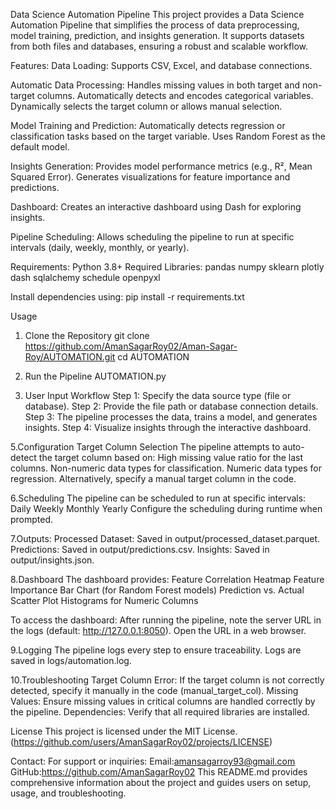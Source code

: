 Data Science Automation Pipeline
This project provides a Data Science Automation Pipeline that simplifies the process of data preprocessing, model training, prediction, and insights generation. It supports datasets from both files and databases, ensuring a robust and scalable workflow.

Features:
Data Loading: Supports CSV, Excel, and database connections.

Automatic Data Processing:
Handles missing values in both target and non-target columns.
Automatically detects and encodes categorical variables.
Dynamically selects the target column or allows manual selection.

Model Training and Prediction:
Automatically detects regression or classification tasks based on the target variable.
Uses Random Forest as the default model.

Insights Generation:
Provides model performance metrics (e.g., R², Mean Squared Error).
Generates visualizations for feature importance and predictions.

Dashboard:
Creates an interactive dashboard using Dash for exploring insights.

Pipeline Scheduling:
Allows scheduling the pipeline to run at specific intervals (daily, weekly, monthly, or yearly).

Requirements:
Python 3.8+
Required Libraries:
pandas
numpy
sklearn
plotly
dash
sqlalchemy
schedule
openpyxl

Install dependencies using:
pip install -r requirements.txt

Usage
1. Clone the Repository
git clone https://github.com/AmanSagarRoy02/Aman-Sagar-Roy/AUTOMATION.git
cd AUTOMATION

3. Run the Pipeline
AUTOMATION.py

4. User Input Workflow
Step 1: Specify the data source type (file or database).
Step 2: Provide the file path or database connection details.
Step 3: The pipeline processes the data, trains a model, and generates insights.
Step 4: Visualize insights through the interactive dashboard.

5.Configuration
Target Column Selection
The pipeline attempts to auto-detect the target column based on:
High missing value ratio for the last columns.
Non-numeric data types for classification.
Numeric data types for regression.
Alternatively, specify a manual target column in the code.

6.Scheduling
The pipeline can be scheduled to run at specific intervals:
Daily
Weekly
Monthly
Yearly
Configure the scheduling during runtime when prompted.

7.Outputs:
Processed Dataset: Saved in output/processed_dataset.parquet.
Predictions: Saved in output/predictions.csv.
Insights: Saved in output/insights.json.

8.Dashboard
The dashboard provides:
Feature Correlation Heatmap
Feature Importance Bar Chart (for Random Forest models)
Prediction vs. Actual Scatter Plot
Histograms for Numeric Columns

To access the dashboard:
After running the pipeline, note the server URL in the logs (default: http://127.0.0.1:8050).
Open the URL in a web browser.

9.Logging
The pipeline logs every step to ensure traceability.
Logs are saved in logs/automation.log.

10.Troubleshooting
Target Column Error: If the target column is not correctly detected, specify it manually in the code (manual_target_col).
Missing Values: Ensure missing values in critical columns are handled correctly by the pipeline.
Dependencies: Verify that all required libraries are installed.

License
This project is licensed under the MIT License.(https://github.com/users/AmanSagarRoy02/projects/LICENSE)

Contact:
For support or inquiries:
Email:amansagarroy93@gmail.com
GitHub:https://github.com/AmanSagarRoy02
This README.md provides comprehensive information about the project and guides users on setup, usage, and troubleshooting.
